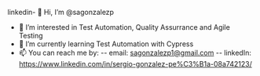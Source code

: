 linkedin- 👋 Hi, I’m @sagonzalezp
- 👀 I’m interested in Test Automation, Quality Assurrance and Agile Testing
- 🌱 I’m currently learning Test Automation with Cypress
- 📫 You can reach me by:
-- email: sagonzalezp1@gmail.com
-- linkedIn: https://www.linkedin.com/in/sergio-gonzalez-pe%C3%B1a-08a742123/

<!---
sagonzalezp/sagonzalezp is a ✨ special ✨ repository because its `README.md` (this file) appears on your GitHub profile.
You can click the Preview link to take a look at your changes.
--->
